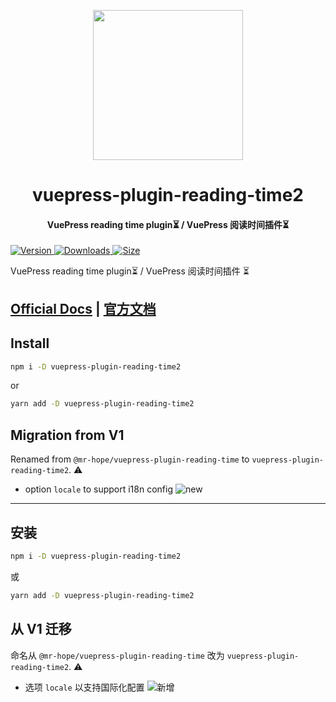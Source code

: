<!-- markdownlint-disable -->
<p align="center">
  <img width="240" src="https://vuepress-theme.mrhope.site/logo.svg" style="text-align: center;"/>
</p>
<h1 align="center">vuepress-plugin-reading-time2</h1>
<h4 align="center">VuePress reading time plugin⏳ / VuePress 阅读时间插件⏳</h4>

[![Version](https://img.shields.io/npm/v/vuepress-plugin-reading-time2/next.svg?style=flat-square&logo=npm) ![Downloads](https://img.shields.io/npm/dm/vuepress-plugin-reading-time2.svg?style=flat-square&logo=npm) ![Size](https://img.shields.io/bundlephobia/min/vuepress-plugin-reading-time2?style=flat-square&logo=npm)](https://www.npmjs.com/package/vuepress-plugin-reading-time2)

<!-- markdownlint-restore -->

VuePress reading time plugin⏳ / VuePress 阅读时间插件 ⏳

## [Official Docs](https://vuepress-theme-hope.github.io/v2/reading-time/) | [官方文档](https://vuepress-theme-hope.github.io/v2/reading-time/zh/)

## Install

```bash
npm i -D vuepress-plugin-reading-time2
```

or

```bash
yarn add -D vuepress-plugin-reading-time2
```

## Migration from V1

Renamed from `@mr-hope/vuepress-plugin-reading-time` to `vuepress-plugin-reading-time2`. ⚠

- option `locale` to support i18n config ![new](https://img.shields.io/badge/-new-brightgreen)

---

## 安装

```bash
npm i -D vuepress-plugin-reading-time2
```

或

```bash
yarn add -D vuepress-plugin-reading-time2
```

## 从 V1 迁移

命名从 `@mr-hope/vuepress-plugin-reading-time` 改为 `vuepress-plugin-reading-time2`. ⚠

- 选项 `locale` 以支持国际化配置 ![新增](https://img.shields.io/badge/-新增-brightgreen)
